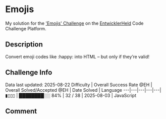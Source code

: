 # Emojis

My solution for the ['Emojis' Challenge](https://platform.entwicklerheld.de/challenge/emojis?technology=JavaScript) on the [EntwicklerHeld](https://platform.entwicklerheld.de/) Code Challenge Platform.

## Description
Convert emoji codes like :happy: into HTML – but only if they’re valid!

## Challenge Info
Data last updated: 2025-08-22
Difficulty | Overall Success Rate @EH | Overall Solved/Accepted @EH | Date Solved | Language
---|---|---|---|---|
▮▯▯▯ | ████████░░ 84% | 32 / 38 | 2025-08-03 | JavaScript

## Comment
